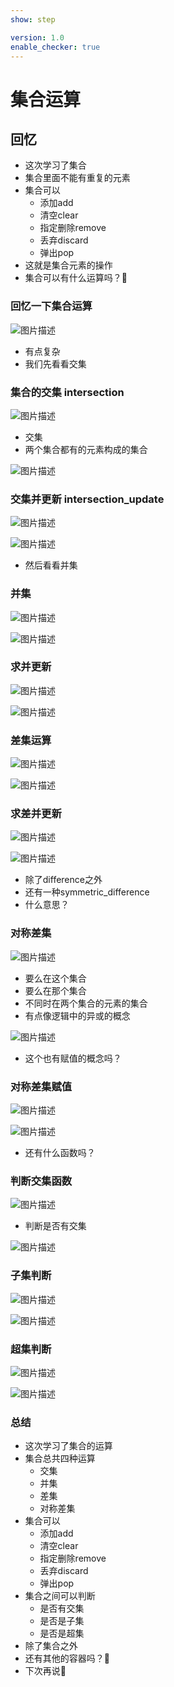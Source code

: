 ```yaml
---
show: step

version: 1.0
enable_checker: true
---
```


# 集合运算
## 回忆
- 这次学习了集合
- 集合里面不能有重复的元素
- 集合可以
	- 添加add
	- 清空clear
	- 指定删除remove
	- 丢弃discard
	- 弹出pop
- 这就是集合元素的操作
- 集合可以有什么运算吗？🤔

### 回忆一下集合运算

![图片描述](https://doc.shiyanlou.com/courses/uid1190679-20210830-1630309740372)

- 有点复杂
- 我们先看看交集

### 集合的交集 intersection

![图片描述](https://doc.shiyanlou.com/courses/uid1190679-20210830-1630309782491)
- 交集
- 两个集合都有的元素构成的集合

![图片描述](https://doc.shiyanlou.com/courses/uid1190679-20210830-1630309506203)

### 交集并更新 intersection_update
![图片描述](https://doc.shiyanlou.com/courses/uid1190679-20210830-1630309789149)

![图片描述](https://doc.shiyanlou.com/courses/uid1190679-20210830-1630309801339)

- 然后看看并集
### 并集

![图片描述](https://doc.shiyanlou.com/courses/uid1190679-20210830-1630311258932)

![图片描述](https://doc.shiyanlou.com/courses/uid1190679-20210830-1630311304867)

### 求并更新

![图片描述](https://doc.shiyanlou.com/courses/uid1190679-20210830-1630311364130)

![图片描述](https://doc.shiyanlou.com/courses/uid1190679-20210830-1630311371543)

### 差集运算

![图片描述](https://doc.shiyanlou.com/courses/uid1190679-20210830-1630311742576)

![图片描述](https://doc.shiyanlou.com/courses/uid1190679-20210830-1630311707408)

### 求差并更新
![图片描述](https://doc.shiyanlou.com/courses/uid1190679-20210830-1630311758607)

![图片描述](https://doc.shiyanlou.com/courses/uid1190679-20210830-1630311835038)

- 除了difference之外
- 还有一种symmetric_difference
- 什么意思？
### 对称差集

![图片描述](https://doc.shiyanlou.com/courses/uid1190679-20210830-1630311948623)

- 要么在这个集合
- 要么在那个集合
- 不同时在两个集合的元素的集合
- 有点像逻辑中的异或的概念

![图片描述](https://doc.shiyanlou.com/courses/uid1190679-20210830-1630312158714)

- 这个也有赋值的概念吗？

### 对称差集赋值
![图片描述](https://doc.shiyanlou.com/courses/uid1190679-20210830-1630311980358)

![图片描述](https://doc.shiyanlou.com/courses/uid1190679-20210830-1630312240626)

- 还有什么函数吗？

### 判断交集函数

![图片描述](https://doc.shiyanlou.com/courses/uid1190679-20210830-1630312442602)

- 判断是否有交集

![图片描述](https://doc.shiyanlou.com/courses/uid1190679-20210830-1630312432242)

### 子集判断

![图片描述](https://doc.shiyanlou.com/courses/uid1190679-20210830-1630312493515)


![图片描述](https://doc.shiyanlou.com/courses/uid1190679-20210830-1630312556115)

### 超集判断
![图片描述](https://doc.shiyanlou.com/courses/uid1190679-20210830-1630312487566)

![图片描述](https://doc.shiyanlou.com/courses/uid1190679-20210830-1630312669967)

### 总结 
- 这次学习了集合的运算
- 集合总共四种运算
	- 交集
	- 并集
	- 差集
	- 对称差集
- 集合可以
	- 添加add
	- 清空clear
	- 指定删除remove
	- 丢弃discard
	- 弹出pop
- 集合之间可以判断
	- 是否有交集
	- 是否是子集
	- 是否是超集
- 除了集合之外
- 还有其他的容器吗？🤔
- 下次再说👋